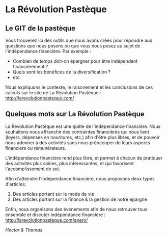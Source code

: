# La Révolution Pastèque
## Le GIT de la pastèque
Vous trouverez ici des outils que nous avons créés pour répondre aux questions que nous posons ou que vous nous posez au sujet de l'indépendance financière. Par exemple :
- Combien de temps doit-on épargner pour être indépendant financièrement ?
- Quels sont les bénéfices de la diversification ?
- etc.

Nous expliquons le contexte, le raisonement et les conclusions de ces calculs sur le site de La Révolution Pastèque : http://larevolutionpasteque.com/

## Quelques mots sur La Révolution Pastèque
La Révolution Pastèque est une quête de l'indépendance financière. Nous souhaitons nous affranchir des contraintes financières qui nous lient (loyers, dépenses en nouritures, etc.) afin d'être plus libres, et de pouvoir nous adonner à des activités sans nous préoccuper de leurs aspects financiers ou rémunérateurs.

L'indépendance financière rend plus libre, et permet à chacun de pratiquer des activités plus saines, plus intéressantes, et qui favorisent l'accomplissement de soi.

Afin d'atteindre l'indépendance financière, nous proposons deux types d'articles:
1. Des articles portant sur le mode de vie
2. Des articles portant sur la finance & la gestion de notre épargne

Enfin, nous organisons des événements afin de nous retrouver tous ensemble et discuter indépendance financière : http://larevolutionpasteque.com/apero/

<i>Hector & Thomas</i>

